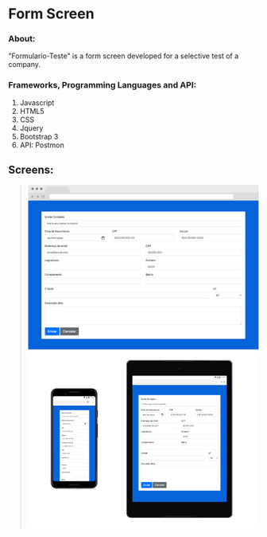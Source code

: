 # Form Screen

### About:

"Formulario-Teste" is a form screen developed for a selective test of a company.

### Frameworks, Programming Languages and API:

1. Javascript
2. HTML5
3. CSS
4. Jquery
5. Bootstrap 3
7. API: Postmon

## Screens:
> ![Screens 1](https://github.com/davibs22/Formulario-Teste/raw/main/readmeFiles/Screen1.png)
> ![Screens 2](https://github.com/davibs22/Formulario-Teste/raw/main/readmeFiles/Screen2.png)

